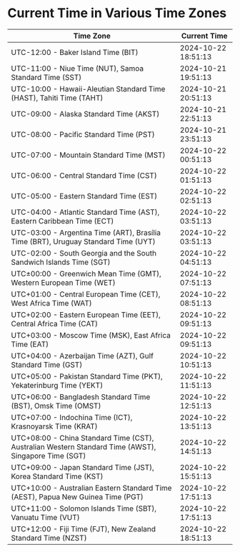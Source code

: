 # Current Time in Various Time Zones

| Time Zone | Current Time |
|-----------|--------------|
| UTC-12:00 - Baker Island Time (BIT) | 2024-10-22 18:51:13 |
| UTC-11:00 - Niue Time (NUT), Samoa Standard Time (SST) | 2024-10-21 19:51:13 |
| UTC-10:00 - Hawaii-Aleutian Standard Time (HAST), Tahiti Time (TAHT) | 2024-10-21 20:51:13 |
| UTC-09:00 - Alaska Standard Time (AKST) | 2024-10-21 22:51:13 |
| UTC-08:00 - Pacific Standard Time (PST) | 2024-10-21 23:51:13 |
| UTC-07:00 - Mountain Standard Time (MST) | 2024-10-22 00:51:13 |
| UTC-06:00 - Central Standard Time (CST) | 2024-10-22 01:51:13 |
| UTC-05:00 - Eastern Standard Time (EST) | 2024-10-22 02:51:13 |
| UTC-04:00 - Atlantic Standard Time (AST), Eastern Caribbean Time (ECT) | 2024-10-22 03:51:13 |
| UTC-03:00 - Argentina Time (ART), Brasília Time (BRT), Uruguay Standard Time (UYT) | 2024-10-22 03:51:13 |
| UTC-02:00 - South Georgia and the South Sandwich Islands Time (SGT) | 2024-10-22 04:51:13 |
| UTC±00:00 - Greenwich Mean Time (GMT), Western European Time (WET) | 2024-10-22 07:51:13 |
| UTC+01:00 - Central European Time (CET), West Africa Time (WAT) | 2024-10-22 08:51:13 |
| UTC+02:00 - Eastern European Time (EET), Central Africa Time (CAT) | 2024-10-22 09:51:13 |
| UTC+03:00 - Moscow Time (MSK), East Africa Time (EAT) | 2024-10-22 09:51:13 |
| UTC+04:00 - Azerbaijan Time (AZT), Gulf Standard Time (GST) | 2024-10-22 10:51:13 |
| UTC+05:00 - Pakistan Standard Time (PKT), Yekaterinburg Time (YEKT) | 2024-10-22 11:51:13 |
| UTC+06:00 - Bangladesh Standard Time (BST), Omsk Time (OMST) | 2024-10-22 12:51:13 |
| UTC+07:00 - Indochina Time (ICT), Krasnoyarsk Time (KRAT) | 2024-10-22 13:51:13 |
| UTC+08:00 - China Standard Time (CST), Australian Western Standard Time (AWST), Singapore Time (SGT) | 2024-10-22 14:51:13 |
| UTC+09:00 - Japan Standard Time (JST), Korea Standard Time (KST) | 2024-10-22 15:51:13 |
| UTC+10:00 - Australian Eastern Standard Time (AEST), Papua New Guinea Time (PGT) | 2024-10-22 17:51:13 |
| UTC+11:00 - Solomon Islands Time (SBT), Vanuatu Time (VUT) | 2024-10-22 17:51:13 |
| UTC+12:00 - Fiji Time (FJT), New Zealand Standard Time (NZST) | 2024-10-22 18:51:13 |
